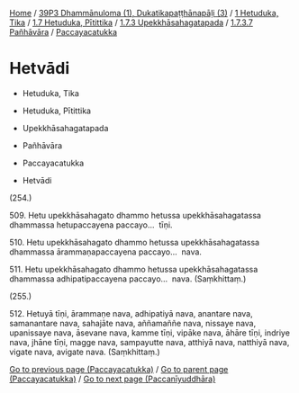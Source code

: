 
[Home](/) / [39P3 Dhammānuloma (1), Dukatikapaṭṭhānapāḷi (3)](../../../../...md) / [1 Hetuduka, Tika](../../../...md) / [1.7 Hetuduka, Pītittika](../../...md) / [1.7.3 Upekkhāsahagatapada](../...md) / [1.7.3.7 Pañhāvāra](...md) / [Paccayacatukka](../39P3/1/1.7/1.7.3/1.7.3.7/Paccayacatukka.md)

# Hetvādi

* Hetuduka, Tika

* Hetuduka, Pītittika

* Upekkhāsahagatapada

* Pañhāvāra

* Paccayacatukka

* Hetvādi

(254.)

509\. Hetu upekkhāsahagato dhammo hetussa upekkhāsahagatassa dhammassa hetupaccayena paccayo…  tīṇi.

510\. Hetu upekkhāsahagato dhammo hetussa upekkhāsahagatassa dhammassa ārammaṇapaccayena paccayo…  nava.

511\. Hetu upekkhāsahagato dhammo hetussa upekkhāsahagatassa dhammassa adhipatipaccayena paccayo…  nava. (Saṃkhittaṃ.)

(255.)

512\. Hetuyā tīṇi, ārammaṇe nava, adhipatiyā nava, anantare nava, samanantare nava, sahajāte nava, aññamaññe nava, nissaye nava, upanissaye nava, āsevane nava, kamme tīṇi, vipāke nava, āhāre tīṇi, indriye nava, jhāne tīṇi, magge nava, sampayutte nava, atthiyā nava, natthiyā nava, vigate nava, avigate nava. (Saṃkhittaṃ.)

[Go to previous page (Paccayacatukka)](../39P3/1/1.7/1.7.3/1.7.3.7/Paccayacatukka.md) / [Go to parent page (Paccayacatukka)](../39P3/1/1.7/1.7.3/1.7.3.7/Paccayacatukka.md) / [Go to next page (Paccanīyuddhāra)](../Paccaniyuddhara.md)


